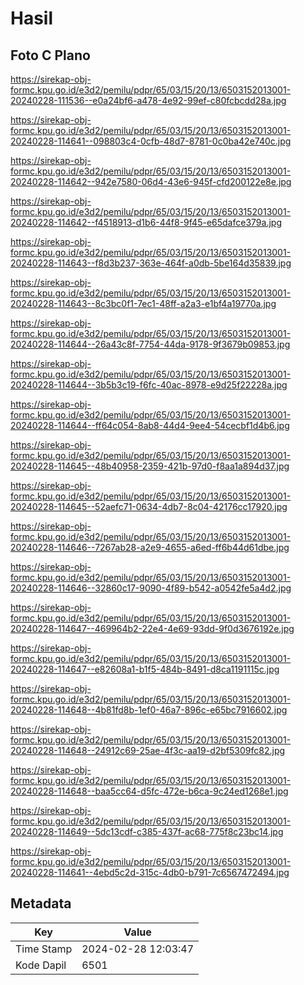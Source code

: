 # Hasil

## Foto C Plano

https://sirekap-obj-formc.kpu.go.id/e3d2/pemilu/pdpr/65/03/15/20/13/6503152013001-20240228-111536--e0a24bf6-a478-4e92-99ef-c80fcbcdd28a.jpg

https://sirekap-obj-formc.kpu.go.id/e3d2/pemilu/pdpr/65/03/15/20/13/6503152013001-20240228-114641--098803c4-0cfb-48d7-8781-0c0ba42e740c.jpg

https://sirekap-obj-formc.kpu.go.id/e3d2/pemilu/pdpr/65/03/15/20/13/6503152013001-20240228-114642--942e7580-06d4-43e6-945f-cfd200122e8e.jpg

https://sirekap-obj-formc.kpu.go.id/e3d2/pemilu/pdpr/65/03/15/20/13/6503152013001-20240228-114642--f4518913-d1b6-44f8-9f45-e65dafce379a.jpg

https://sirekap-obj-formc.kpu.go.id/e3d2/pemilu/pdpr/65/03/15/20/13/6503152013001-20240228-114643--f8d3b237-363e-464f-a0db-5be164d35839.jpg

https://sirekap-obj-formc.kpu.go.id/e3d2/pemilu/pdpr/65/03/15/20/13/6503152013001-20240228-114643--8c3bc0f1-7ec1-48ff-a2a3-e1bf4a19770a.jpg

https://sirekap-obj-formc.kpu.go.id/e3d2/pemilu/pdpr/65/03/15/20/13/6503152013001-20240228-114644--26a43c8f-7754-44da-9178-9f3679b09853.jpg

https://sirekap-obj-formc.kpu.go.id/e3d2/pemilu/pdpr/65/03/15/20/13/6503152013001-20240228-114644--3b5b3c19-f6fc-40ac-8978-e9d25f22228a.jpg

https://sirekap-obj-formc.kpu.go.id/e3d2/pemilu/pdpr/65/03/15/20/13/6503152013001-20240228-114644--ff64c054-8ab8-44d4-9ee4-54cecbf1d4b6.jpg

https://sirekap-obj-formc.kpu.go.id/e3d2/pemilu/pdpr/65/03/15/20/13/6503152013001-20240228-114645--48b40958-2359-421b-97d0-f8aa1a894d37.jpg

https://sirekap-obj-formc.kpu.go.id/e3d2/pemilu/pdpr/65/03/15/20/13/6503152013001-20240228-114645--52aefc71-0634-4db7-8c04-42176cc17920.jpg

https://sirekap-obj-formc.kpu.go.id/e3d2/pemilu/pdpr/65/03/15/20/13/6503152013001-20240228-114646--7267ab28-a2e9-4655-a6ed-ff6b44d61dbe.jpg

https://sirekap-obj-formc.kpu.go.id/e3d2/pemilu/pdpr/65/03/15/20/13/6503152013001-20240228-114646--32860c17-9090-4f89-b542-a0542fe5a4d2.jpg

https://sirekap-obj-formc.kpu.go.id/e3d2/pemilu/pdpr/65/03/15/20/13/6503152013001-20240228-114647--469964b2-22e4-4e69-93dd-9f0d3676192e.jpg

https://sirekap-obj-formc.kpu.go.id/e3d2/pemilu/pdpr/65/03/15/20/13/6503152013001-20240228-114647--e82608a1-b1f5-484b-8491-d8ca1191115c.jpg

https://sirekap-obj-formc.kpu.go.id/e3d2/pemilu/pdpr/65/03/15/20/13/6503152013001-20240228-114648--4b81fd8b-1ef0-46a7-896c-e65bc7916602.jpg

https://sirekap-obj-formc.kpu.go.id/e3d2/pemilu/pdpr/65/03/15/20/13/6503152013001-20240228-114648--24912c69-25ae-4f3c-aa19-d2bf5309fc82.jpg

https://sirekap-obj-formc.kpu.go.id/e3d2/pemilu/pdpr/65/03/15/20/13/6503152013001-20240228-114648--baa5cc64-d5fc-472e-b6ca-9c24ed1268e1.jpg

https://sirekap-obj-formc.kpu.go.id/e3d2/pemilu/pdpr/65/03/15/20/13/6503152013001-20240228-114649--5dc13cdf-c385-437f-ac68-775f8c23bc14.jpg

https://sirekap-obj-formc.kpu.go.id/e3d2/pemilu/pdpr/65/03/15/20/13/6503152013001-20240228-114641--4ebd5c2d-315c-4db0-b791-7c6567472494.jpg


## Metadata

| Key        | Value               |
| ---------- | ------------------- |
| Time Stamp | 2024-02-28 12:03:47 |
| Kode Dapil | 6501                |



